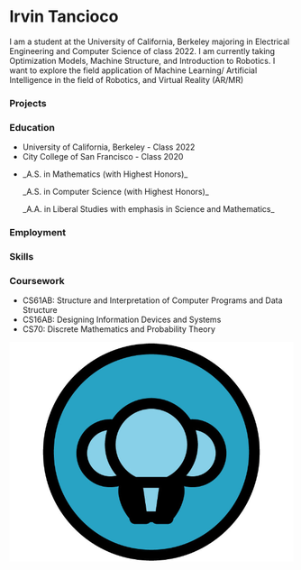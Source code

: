 # Irvin Tancioco

I am a student at the University of California, Berkeley majoring in Electrical Engineering and Computer Science of class 2022. I am currently taking Optimization Models, Machine Structure, and Introduction to Robotics. I want to explore the field application of Machine Learning/ Artificial Intelligence in the field of Robotics, and Virtual Reality (AR/MR)

### Projects

### Education
- University of California, Berkeley  -  Class 2022
- City College of San Francisco  -  Class 2020

<ul>
  <li>
    <p>_A.S. in Mathematics (with Highest Honors)_</p>
    <p>_A.S. in Computer Science (with Highest Honors)_</p>
    <p>_A.A. in Liberal Studies with emphasis in Science and Mathematics_</p>
  </li>
</ul>

### Employment
### Skills
### Coursework
- CS61AB: Structure and Interpretation of Computer Programs and Data Structure
- CS16AB: Designing Information Devices and Systems 
- CS70: Discrete Mathematics and Probability Theory


![Image](logo-3.jpg)
